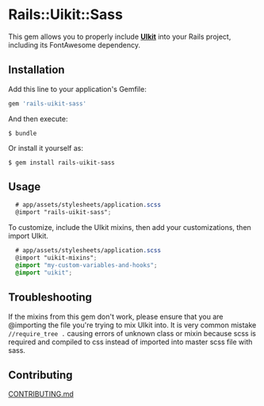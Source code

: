 # Rails::Uikit::Sass

This gem allows you to properly include **[UIkit](https://getuikit.com)** into your Rails project, including its FontAwesome dependency.

## Installation

Add this line to your application's Gemfile:

```ruby
gem 'rails-uikit-sass'
```

And then execute:

    $ bundle

Or install it yourself as:

    $ gem install rails-uikit-sass

## Usage

```scss
  # app/assets/stylesheets/application.scss
  @import "rails-uikit-sass";
```

To customize, include the UIkit mixins, then add your customizations, then import UIkit.

```scss
  # app/assets/stylesheets/application.scss
  @import "uikit-mixins";
  @import "my-custom-variables-and-hooks";
  @import "uikit";
```

## Troubleshooting

If the mixins from this gem don't work, please ensure that you are @importing the file you're trying to mix UIkit into.  It is very common mistake `//require_tree .` causing errors of unknown class or mixin because scss is required and compiled to css instead of imported into master scss file with sass.

## Contributing

[CONTRIBUTING.md](CONTRIBUTING.md)
